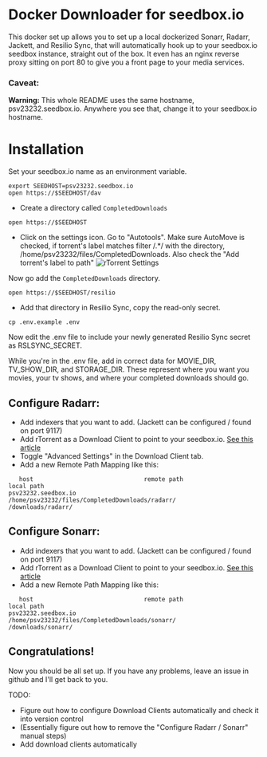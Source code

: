 # Docker Downloader for seedbox.io

This docker set up allows you to set up a local dockerized Sonarr, Radarr, Jackett, and Resilio Sync, that will automatically hook up to your seedbox.io seedbox instance, straight out of the box. It even has an nginx reverse proxy sitting on port 80 to give you a front page to your media services.

### Caveat:

**Warning:** This whole README uses the same hostname, psv23232.seedbox.io. Anywhere you see that, change it to your seedbox.io hostname.


# Installation

Set your seedbox.io name as an environment variable.

```
export SEEDHOST=psv23232.seedbox.io
open https://$SEEDHOST/dav
```

* Create a directory called `CompletedDownloads`


```
open https://$SEEDHOST
```

* Click on the settings icon. Go to "Autotools". Make sure AutoMove is checked, if torrent's label matches filter /.*/ with the directory, /home/psv23232/files/CompletedDownloads. Also check the "Add torrent's label to path"
![rTorrent Settings](https://github.com/hjhart/docker-downloader/blob/master/assets/rtorrent_settings.png)

Now go add the `CompletedDownloads` directory.

```
open https://$SEEDHOST/resilio
```

* Add that directory in Resilio Sync, copy the read-only secret.

```
cp .env.example .env
```

Now edit the .env file to include your newly generated Resilio Sync secret as RSLSYNC_SECRET.

While you're in the .env file, add in correct data for MOVIE_DIR, TV_SHOW_DIR, and STORAGE_DIR. These represent where you want you movies, your tv shows, and where your completed downloads should go.

## Configure Radarr:

* Add indexers that you want to add. (Jackett can be configured / found on port 9117)
* Add rTorrent as a Download Client to point to your seedbox.io. [See this article](https://panel.seedbox.io/index.php?rp=/knowledgebase/41/How-to-connect-Sonarr-to-your-service.html)
* Toggle "Advanced Settings" in the Download Client tab.
* Add a new Remote Path Mapping like this:

```
   host                               remote path                                        local path
psv23232.seedbox.io       /home/psv23232/files/CompletedDownloads/radarr/              /downloads/radarr/

```

## Configure Sonarr: 

* Add indexers that you want to add. (Jackett can be configured / found on port 9117)
* Add rTorrent as a Download Client to point to your seedbox.io. [See this article](https://panel.seedbox.io/index.php?rp=/knowledgebase/41/How-to-connect-Sonarr-to-your-service.html)
* Add a new Remote Path Mapping like this:

```
   host                               remote path                                        local path
psv23232.seedbox.io       /home/psv23232/files/CompletedDownloads/sonarr/              /downloads/sonarr/

```

## Congratulations!

Now you should be all set up. If you have any problems, leave an issue in github and I'll get back to you.


TODO:


* Figure out how to configure Download Clients automatically and check it into version control
* (Essentially figure out how to remove the "Configure Radarr / Sonarr" manual steps)
* Add download clients automatically
